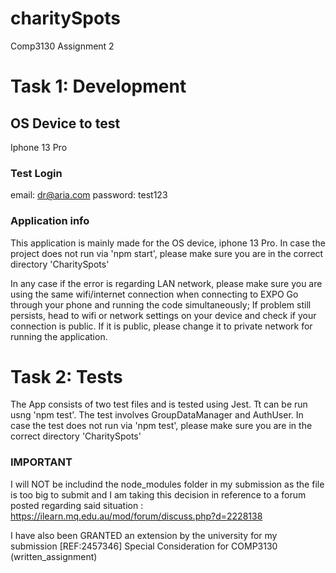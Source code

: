 # charitySpots
 Comp3130 Assignment 2
 
# Task 1: Development

## OS Device to test
 Iphone 13 Pro

### Test Login
 email: dr@aria.com
 password: test123

### Application info
 This application is mainly made for the OS device, iphone 13 Pro.
 In case the project does not run via 'npm start', please make sure you are in the correct directory 'CharitySpots'
 
 In any case if the error is regarding LAN network, please make sure you are using the same wifi/internet connection when connecting to EXPO Go through your phone and running the code simultaneously;
 If problem still persists, head to wifi or network settings on your device and check if your connection is public. If it is public, please change it to private network for running the application.

# Task 2: Tests
 The App consists of two test files and is tested using Jest. Tt can be run usng 'npm test'. 
 The test involves GroupDataManager and AuthUser.
 In case the test does not run via 'npm test', please make sure you are in the correct directory 'CharitySpots'


 ### IMPORTANT
  I will NOT be includind the node_modules folder in my submission as the file is too big to submit and I am taking this decision in reference to a forum posted regarding said situation : https://ilearn.mq.edu.au/mod/forum/discuss.php?d=2228138

  I have also been GRANTED an extension by the university for my submission [REF:2457346] Special Consideration for COMP3130 (written_assignment) 
